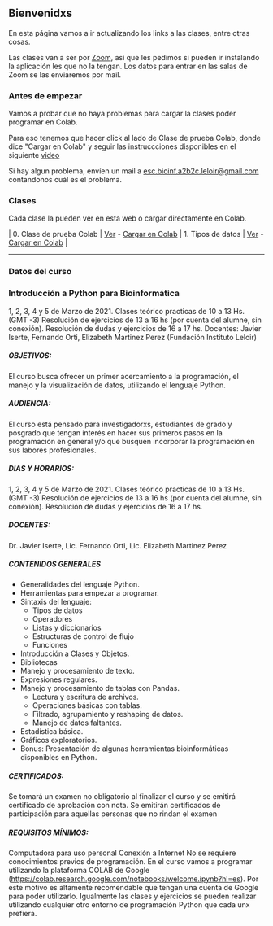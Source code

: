 ## Bienvenidxs

En esta página vamos a ir actualizando los links a las clases, entre otras cosas.



Las clases van a ser por [Zoom](https://zoom.us/download), así que les pedimos si pueden ir instalando la aplicación les que no la tengan.
Los datos para entrar en las salas de Zoom se las enviaremos por mail. 


### Antes de empezar
Vamos a probar que no haya problemas para cargar la clases poder programar en Colab.

Para eso tenemos que hacer click al lado de Clase de prueba Colab, donde dice "Cargar en Colab" y seguir las instruccciones disponibles en el siguiente [video](www.google.com.ar)


Si hay algun problema,  envíen un mail a esc.bioinf.a2b2c.leloir@gmail.com contandonos cuál es el problema.


### Clases
Cada clase la pueden ver en esta web o cargar directamente en Colab.


| 0. Clase de prueba Colab | [Ver](https://python2021leloir.github.io/clases/prueba_colab) - [Cargar en Colab](https://colab.research.google.com/github/Ferorti/escuela2021/blob/main/clases/Prueba_Colab.ipynb)
| 1. Tipos de datos | [Ver](https://python2021leloir.github.io/clases/clase_01_tipos_de_datos) - [Cargar en Colab](https://colab.research.google.com/github/Ferorti/escuela2021/blob/main/clases/clase_01_tipos_de_datos.ipynb) |



---


### Datos del curso

### Introducción a Python para Bioinformática
1, 2, 3, 4 y 5 de Marzo de 2021.
Clases teórico practicas de 10 a 13 Hs. (GMT -3)
Resolución de ejercicios de 13 a 16 hs (por cuenta del alumne, sin conexión).
Resolución de dudas y ejercicios de 16 a 17 hs.
Docentes: Javier Iserte, Fernando Orti, Elizabeth Martinez Perez (Fundación Instituto Leloir)

##### OBJETIVOS:
El curso busca ofrecer un primer acercamiento a la programación, el manejo y la visualización de datos, utilizando el lenguaje Python.  
 
##### AUDIENCIA:
El curso está pensado para investigadorxs,  estudiantes de grado y posgrado que tengan interés en hacer sus primeros pasos en la programación en general y/o que busquen incorporar la programación en sus labores profesionales.

##### DIAS Y HORARIOS:
1, 2, 3, 4 y 5 de Marzo de 2021.
Clases teórico practicas de 10 a 13 Hs. (GMT -3)
Resolución de ejercicios de 13 a 16 hs (por cuenta del alumne, sin conexión).
Resolución de dudas y ejercicios de 16 a 17 hs.

##### DOCENTES:
Dr. Javier Iserte, Lic. Fernando Orti, Lic. Elizabeth Martinez Perez

##### CONTENIDOS GENERALES

* Generalidades del lenguaje Python.
* Herramientas para empezar a programar.
* Sintaxis del lenguaje:
  * Tipos de datos
  * Operadores
  * Listas y diccionarios
  * Estructuras de control de flujo
  * Funciones
* Introducción a Clases y Objetos.
* Bibliotecas
* Manejo y procesamiento de texto.
* Expresiones regulares.
* Manejo y procesamiento de tablas con Pandas.
  * Lectura y escritura de archivos.
  * Operaciones básicas con tablas.
  * Filtrado, agrupamiento y reshaping de datos.
  * Manejo de datos faltantes.
* Estadística básica.
* Gráficos exploratorios.
* Bonus: Presentación de algunas herramientas bioinformáticas disponibles en Python.

##### CERTIFICADOS:
Se tomará un examen no obligatorio al finalizar el curso y se emitirá certificado de aprobación con nota.
Se emitirán certificados de participación para aquellas personas que no rindan el examen

##### REQUISITOS MÍNIMOS:
Computadora para uso personal
Conexión a Internet
No se requiere conocimientos previos de programación.
En el curso vamos a programar utilizando la plataforma COLAB de Google (https://colab.research.google.com/notebooks/welcome.ipynb?hl=es).
Por este motivo es altamente recomendable que tengan una cuenta de Google para poder utilizarlo.
Igualmente las clases y ejercicios se pueden realizar utilizando cualquier otro entorno de programación Python que cada unx prefiera.

